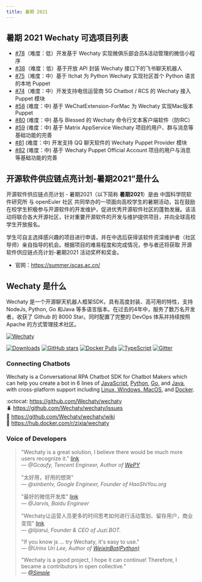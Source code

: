 ```yaml
---
title: 暑期 2021
---
```


## 暑期 2021 Wechaty 可选项目列表

- [#78](https://github.com/wechaty/summer-of-wechaty/issues/78)（难度：低）开发基于 Wechaty 实现微俱乐部会员&活动管理的微信小程序
- [#38](https://github.com/wechaty/summer-of-wechaty/issues/38)（难度：低）基于开放 API 封装 Wechaty 接口下的飞书聊天机器人
- [#75](https://github.com/wechaty/summer-of-wechaty/issues/75)（难度：中）基于 Itchat 为 Python Wechaty 实现社区首个 Python 语言的本地 Puppet 
- [#74](https://github.com/wechaty/summer-of-wechaty/issues/74)（难度：中）开发支持电信运营商 5G Chatbot / RCS 的 Wechaty 接入 Puppet 模块
- [#58](https://github.com/wechaty/summer-of-wechaty/issues/58) (难度：中) 基于 WeChatExtension-ForMac 为 Wechaty 实现Mac版本Puppet
- [#80](https://github.com/wechaty/summer-of-wechaty/issues/80) (难度：中) 基与 Blessed 的 Wechaty 命令行文本客户端软件（防IRC）
- [#59](https://github.com/wechaty/summer-of-wechaty/issues/59) (难度：中) 基于 Matrix AppService Wechaty 项目的用户、群与消息等基础功能的完善
- [#81](https://github.com/wechaty/summer-of-wechaty/issues/81) (难度：中) 开发支持 QQ 聊天软件的 Wechaty Puppet Provider 模块
- [#82](https://github.com/wechaty/summer-of-wechaty/issues/82) (难度：中) 基于 Wechaty Puppet Official Account 项目的用户与消息等基础功能的完善

## 开源软件供应链点亮计划-暑期2021”是什么

开源软件供应链点亮计划 - 暑期2021（以下简称 **暑期2021**）是由 中国科学院软件研究所 与 openEuler 社区 共同举办的一项面向高校学生的暑期活动，旨在鼓励在校学生积极参与开源软件的开发维护，促进优秀开源软件社区的蓬勃发展。该活动将联合各大开源社区，针对重要开源软件的开发与维护提供项目，并向全球高校学生开放报名。

学生可自主选择感兴趣的项目进行申请，并在中选后获得该软件资深维护者（社区导师）亲自指导的机会。根据项目的难易程度和完成情况，参与者还将获取 开源软件供应链点亮计划-暑期2021 活动奖杯和奖金。

- 官网：<https://summer.iscas.ac.cn/>

## Wechaty 是什么

Wechaty 是一个开源聊天机器人框架SDK，具有高度封装、高可用的特性，支持NodeJs,  Python,  Go 和Java 等多语言版本。在过去的4年中，服务了数万名开发者，收获了 Github 的 8000 Star。同时配置了完整的 DevOps 体系并持续按照 Apache 的方式管理技术社区。

[![Wechaty](https://wechaty.github.io/wechaty/images/wechaty-logo-green-en.png)](https://github.com/wechaty/wechaty)

[![Downloads](https://img.shields.io/npm/dm/wechaty.svg?style=flat-square)](https://www.npmjs.com/package/wechaty)
[![GitHub stars](https://img.shields.io/github/stars/wechaty/wechaty.svg?label=github%20stars)](https://github.com/wechaty/wechaty)
[![Docker Pulls](https://img.shields.io/docker/pulls/zixia/wechaty.svg?maxAge=2592000)](https://hub.docker.com/r/zixia/wechaty/)
[![TypeScript](https://img.shields.io/badge/%3C%2F%3E-TypeScript-blue.svg)](https://www.typescriptlang.org/)
[![Gitter](https://badges.gitter.im/Chatie/wechaty.svg)](https://gitter.im/Chatie/wechaty?utm_source=badge&utm_medium=badge&utm_campaign=pr-badge)

### Connecting Chatbots

Wechaty is a Conversational RPA Chatbot SDK for Chatbot Makers which can help you create a bot in 6 lines of [JavaScript](https://GitHub.com/Wechaty/wechaty), [Python](https://GitHub.com/Wechaty/python-wechaty/), [Go](https://GitHub.com/Wechaty/go-wechaty/), and [Java](https://GitHub.com/Wechaty/java-wechaty/), with cross-platform support including [Linux, Windows, MacOS](https://github.com/wechaty/wechaty/actions?query=workflow%3ANPM), and [Docker](https://github.com/wechaty/wechaty/actions?query=workflow%3ADocker).

:octocat: <https://github.com/Wechaty/wechaty>  
:beetle: <https://github.com/Wechaty/wechaty/issues>  
:book: <https://github.com/Wechaty/wechaty/wiki>  
:whale: <https://hub.docker.com/r/zixia/wechaty>  

### Voice of Developers

> "Wechaty is a great solution, I believe there would be much more users recognize it." [link](https://github.com/Wechaty/wechaty/pull/310#issuecomment-285574472)  
> &mdash; <cite>@Gcaufy, Tencent Engineer, Author of [WePY](https://github.com/Tencent/wepy)</cite>
>
> "太好用，好用的想哭"  
> &mdash; <cite>@xinbenlv, Google Engineer, Founder of HaoShiYou.org</cite>
>
> "最好的微信开发库" [link](http://weibo.com/3296245513/Ec4iNp9Ld?type=comment)  
> &mdash; <cite>@Jarvis, Baidu Engineer</cite>
>
> "Wechaty让运营人员更多的时间思考如何进行活动策划、留存用户，商业变现" [link](http://mp.weixin.qq.com/s/dWHAj8XtiKG-1fIS5Og79g)  
> &mdash; <cite>@lijiarui, Founder & CEO of Juzi.BOT.</cite>
>
> "If you know js ... try Wechaty, it's easy to use."  
> &mdash; <cite>@Urinx Uri Lee, Author of [WeixinBot(Python)](https://github.com/Urinx/WeixinBot)</cite>
>
> "Wechaty is a good project, I hope it can continue! Therefore, I became a contributors in open collective."  
> &mdash; <cite>[@Simple](https://github.com/mrwhh)</cite>

